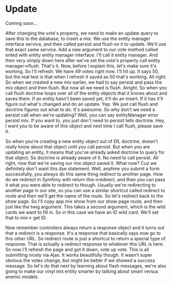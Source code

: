 # Update

Coming soon...

After changing the vote's property, we need to make an update query to save this to
the database, to insert a mix. We use the entity manager interface service, and then
called persist and flush on it to update. We'll use that exact same service. Add a
new argument to our vote method called ented with entity entity manager interface.
I'll call it entity manager. And then very simply down here after we've set the
vote's property call entity manager->flush. That's it. Now, before I explain this,
let's make sure it's working. So I'll refresh. We have 49 votes right now. I'll hit
up. It says 50, but the real test is that when I refresh it saved as 50 that's
working. All right. So when we created a new mix earlier, we had to say persist and
pass the mix object and then flush. But now all we need is flush. Alright. So when
you call flush doctrine loops over all of the entity objects that it knows about and
saves them. If an entity hasn't been saved yet, it'll do an insert. If it has it'll
figure out what's changed and do an update. Yep. We just call flush and doctrine
figures out what to do. It's awesome. So why don't we need a persist call when we're
updating? Well, you can say entityManager error persist mix. If you want to, you just
don't need to persist tells doctrine. Hey, I want you to be aware of this object and
next time I call flush, please save it.

So when you're creating a new entity object out of ER, doctrine, doesn't really know
about that object until you call persist. But when you are updating an entity, it
means that you've already asked doctrine to query for that object. So doctrine is
already aware of it. No need to call persist. All right, now that we're saving our
mix object saved it. What now? Cuz we definitely don't want this dye statement. Well,
anytime you submit a form successfully, you always do this same thing redirect to
another page. How do we redirect in Symfony with return this->redirect, and then you
can pass it what you were able to redirect to though. Usually we're redirecting to
another page in our site, so you can use a similar shortcut called redirect to route
and then we'll get the name of the route. So let's redirect back to the show page. So
I'll copy app mix show from our show page route, and then just like the twig
argument. This takes a second argument, which is the wild cards we want to fill in.
So in this case we have an ID wild card. We'll set that to mix-> get ID.

Now remember controllers always return a response object and it turns out that a
redirect is a response. It's a response that basically says now go to this other URL.
So redirect route is just a shortcut to return a special type of response. That is
actually a redirect response to whatever this URL is here. So now I'll refresh the
page and got it down, vote up vote. This is all submitting nicely via Ajax. It works
beautifully though. It wasn't super obvious the votes change, but might be better if
we showed a success message. So let's do that next by learning about flash messages,
we're also going to make our vinyl mix entity smarter by talking about smart versus
anemic models.

